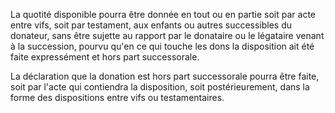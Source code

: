   
 La quotité disponible pourra être donnée en tout ou en partie soit par acte entre vifs, soit par testament, aux enfants ou autres successibles du donateur, sans être sujette au rapport par le donataire ou le légataire venant à la succession, pourvu qu'en ce qui touche les dons la disposition ait été faite expressément et hors part successorale.  

  
 La déclaration que la donation est hors part successorale pourra être faite, soit par l'acte qui contiendra la disposition, soit postérieurement, dans la forme des dispositions entre vifs ou testamentaires.  
